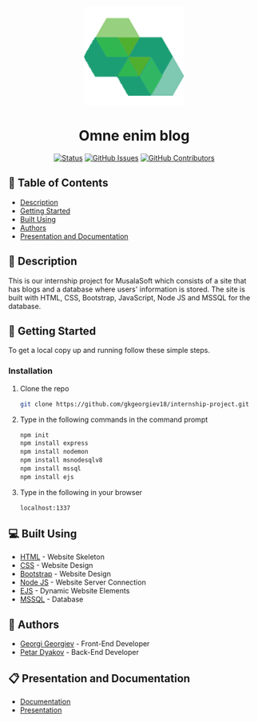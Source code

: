 <p align="center">
  <a href="https://github.com/gkgeorgiev18/internship-project" rel="noopener">
    <img src="/public/images/logonotext.png" alt="Logo" width="200" height="200">
  </a>
</p>

<h1 align="center">Omne enim blog</h1>

<div align="center">

[![Status](https://img.shields.io/badge/status-active-success.svg)]()
[![GitHub Issues](https://img.shields.io/github/issues/gkgeorgiev18/internship-project.svg)](https://github.com/gkgeorgiev18/internship-project/issues)
[![GitHub Contributors](https://img.shields.io/github/contributors/gkgeorgiev18/internship-project.svg)](https://github.com/gkgeorgiev18/internship-project/graphs/contributors)

</div>

## 📝 Table of Contents

- [Description](#description)
- [Getting Started](#installation)
- [Built Using](#built_using)
- [Authors](#authors)
- [Presentation and Documentation](#documentation)

## 📖 Description <a name="description"></a>

This is our internship project for MusalaSoft which consists of a site that has blogs and a database where users' information is stored. The site is built with HTML, CSS, Bootstrap, JavaScript, Node JS and MSSQL for the database.

## 📮 Getting Started <a name="installation"></a>

To get a local copy up and running follow these simple steps.

### Installation

1. Clone the repo
   ```sh
   git clone https://github.com/gkgeorgiev18/internship-project.git
   ```
2. Type in the following commands in the command prompt

   ```sh
   npm init
   npm install express
   npm install nodemon
   npm install msnodesqlv8
   npm install mssql
   npm install ejs
   ```

3. Type in the following in your browser

   ```sh
   localhost:1337
   ```

## 💻 Built Using <a name="built_using"></a>

- [HTML](https://html.com/) - Website Skeleton
- [CSS](https://www.w3.org/Style/CSS/Overview.en.html) - Website Design
- [Bootstrap](https://getbootstrap.com/) - Website Design
- [Node JS](https://nodejs.org/en/) - Website Server Connection
- [EJS](https://ejs.co/) - Dynamic Website Elements
- [MSSQL](https://www.microsoft.com/en-us/sql-server/sql-server-2019) - Database

## 👥 Authors <a name="authors"></a>

- [Georgi Georgiev](https://github.com/gkgeorgiev18) - Front-End Developer
- [Petar Dyakov](https://github.com/pmdyakov18) - Back-End Developer

## 📋 Presentation and Documentation <a name="documentation"></a>

- [Documentation](https://codingburgas-my.sharepoint.com/:w:/g/personal/pmdyakov18_codingburgas_bg/EcXHPUMsTYRPhhH-5eqNfJYBX1LT0W1euS-y__2uTEp_hg?e=yGbNxA)
- [Presentation](https://codingburgas-my.sharepoint.com/:p:/g/personal/pmdyakov18_codingburgas_bg/Ed9MNQnMW_NNl7XrSaIfEO8Brv3w-kh1FsZ-fLOl0vDeYw?e=5gRkcV)
